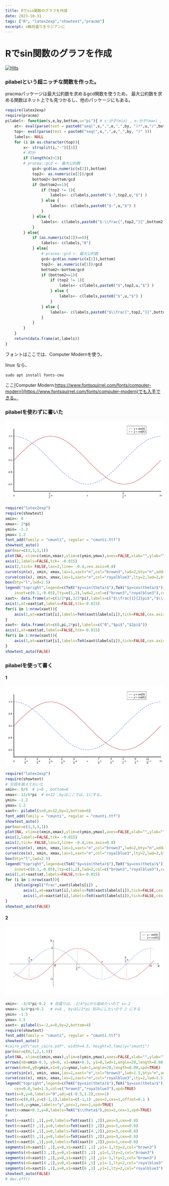 ```yaml
---
title: Rでsin関数のグラフを作成
date: 2023-10-31
tags: ["R", "latex2exp","showtext","pracma"]
excerpt: x軸目盛りをラジアンに
---
```


# Rでsin関数のグラフを作成

[![Hits](https://hits.seeyoufarm.com/api/count/incr/badge.svg?url=https%3A%2F%2Fgitpress.io%2F%40statrstart%2Fsin01&count_bg=%2379C83D&title_bg=%23555555&icon=&icon_color=%23E7E7E7&title=hits&edge_flat=false)](https://hits.seeyoufarm.com) 

### pilabelという超ニッチな関数を作った。

pracmaパッケージは最大公約数を求めるgcd関数を使うため。
最大公約数を求める関数はネット上でも見つかるし、他のパッケージにもある。

```R
require(latex2exp)
require(pracma)
pilabel<- function(s,e,by,bottom,u="pi"){ # s:分子(min) , e:分子(max) , by:分子間隔 , bottom:分母 , u:"pi"
	at<- eval(parse(text = paste0("seq(",s,",",e,",",by, ")*",u,"/",bottom ))) 
	top<- eval(parse(text = paste0("seq(",s,",",e,",",by, ")" ))) 
	labels<- NULL
	for (i in as.character(top)){
		x<- strsplit(i,"-")[[1]]
		# 約分
		if (length(x)>1){
		# pracma::gcd <- 最大公約数
			gcd<-gcd(as.numeric(x[2]),bottom)
			top2<- as.numeric(x[2])/gcd
			bottom2<-bottom/gcd
			if (bottom2==1){
				if (top2 != 1){
					labels<- c(labels,paste0("$-",top2,u,"$") )
				} else {
					labels<- c(labels,paste0("$-",u,"$") )
				}
			} else {
				labels<- c(labels,paste0("$-\\frac{",top2,"}{",bottom2,"}",u,"$"))
			}
		} else{
			if (as.numeric(x[1])==0){
				labels<- c(labels,"0")
			} else{
				# pracma::gcd <- 最大公約数
				gcd<-gcd(as.numeric(x[1]),bottom)
				top2<- as.numeric(x[1])/gcd
				bottom2<-bottom/gcd
				if (bottom2==1){
					if (top2 != 1){
						labels<- c(labels,paste0("$",top2,u,"$") )
					} else {
						labels<- c(labels,paste0("$",u,"$") )
					}
				} else {
					labels<- c(labels,paste0("$\\frac{",top2,"}{",bottom2,"}",u,"$"))
				}
			}
		}
	}
	return(data.frame(at,labels))
}
```


フォントはここでは、Computer Modernを使う。

linux なら、

```
sudo apt install fonts-cmu
```

ここ[Computer Modern:https://www.fontsquirrel.com/fonts/computer-modern](https://www.fontsquirrel.com/fonts/computer-modern)でも入手できる。

### pilabelを使わずに書いた

![sincos1.png](https://raw.githubusercontent.com/statrstart/statrstart.github.com/master/source/images/sincos1.png)

```R
require("latex2exp")
require(showtext)
xmin<- 0
xmax<- 2*pi
ymin= -1.2
ymax= 1.2
font_add(family = "cmunti", regular = "cmunti.ttf")
showtext_auto()
par(mar=c(3,3,3,1))
plot(NA, xlim=c(xmin,xmax),ylim=c(ymin,ymax),axes=FALSE,xlab="",ylab="",bty="n",las=1,xaxs="i")
axis(2,labels=FALSE,tck= -0.015)
axis(2,tick= FALSE,las=1,line= -0.4,cex.axis=0.8)
curve(sin(x), xmin, xmax,las=1,xaxt="n",col="brown3",lwd=2,bty="n",add=TRUE) 
curve(cos(x), xmin, xmax,las=1,xaxt="n",col="royalblue3",lty=2,lwd=2,bty="n",add=TRUE) 
box(bty="l",lwd=2.5)
legend("topright",legend=c(TeX("$y=sin(theta)$"),TeX("$y=cos(theta)$")),
	inset=c(0.1,-0.05),lty=c(1,2),lwd=2,col=c("brown3","royalblue3"),cex=0.8,xpd=TRUE)
xaxt<- data.frame(at=c(1/2*pi,3/2*pi),labels=c("$\\frac{1}{2}pi$","$\\frac{3}{2}pi$"))
axis(1,at=xaxt$at,labels=FALSE,tck=-0.015)
for(i in 1:nrow(xaxt)){
	axis(1,at=xaxt$at[i],labels=TeX(xaxt$labels[i]),tick=FALSE,cex.axis=0.8,line=0.6)
}
xaxt<- data.frame(at=c(0,pi,2*pi),labels=c("0","$pi$","$2pi$"))
axis(1,at=xaxt$at,labels=FALSE,tck=-0.015)
for(i in 1:nrow(xaxt)){
	axis(1,at=xaxt$at[i],labels=TeX(xaxt$labels[i]),tick=FALSE,cex.axis=0.8,line=0) 
}
showtext_auto(FALSE)
```

### pilabelを使って書く

#### 1

![sincos2.png](https://raw.githubusercontent.com/statrstart/statrstart.github.com/master/source/images/sincos2.png)

```R
require("latex2exp")
require(showtext)
# 分母を揃えておいた
xmin<- 0/6	# s=0 , bottom=6
xmax<- 12/6*pi	# e=12 ,byはここでは、1にする。
ymin= -1.2
ymax= 1.2
xaxt<- pilabel(s=0,e=12,by=1,bottom=6)
font_add(family = "cmunti", regular = "cmunti.ttf")
showtext_auto()
par(mar=c(3,3,3,1))
plot(NA, xlim=c(xmin,xmax),ylim=c(ymin,ymax),axes=FALSE,xlab="",ylab="",bty="n",las=1,xaxs="i")
axis(2,labels=FALSE,tck= -0.015)
axis(2,tick= FALSE,las=1,line= -0.4,cex.axis=0.8)
curve(sin(x), xmin, xmax,las=1,xaxt="n",col="brown3",lwd=2,bty="n",add=TRUE) 
curve(cos(x), xmin, xmax,las=1,xaxt="n",col="royalblue3",lty=2,lwd=2,bty="n",add=TRUE) 
box(bty="l",lwd=2.5)
legend("topright",legend=c(TeX("$y=sin(theta)$"),TeX("$y=cos(theta)$")),
	inset=c(0.1,-0.05),lty=c(1,2),lwd=2,col=c("brown3","royalblue3"),cex=0.8,xpd=TRUE)
axis(1,at=xaxt$at,labels=FALSE,tck=-0.015)
for (i in 1:nrow(xaxt)){
	ifelse(grepl("frac",xaxt$labels[i]) ,
		axis(1,at=xaxt$at[i],labels=TeX(xaxt$labels[i]),tick=FALSE,cex.axis=0.8,line=0.6) ,
		axis(1,at=xaxt$at[i],labels=TeX(xaxt$labels[i]),tick=FALSE,cex.axis=0.8,line=0)  )
}
showtext_auto(FALSE)
```

#### 2

![sincos3.png](https://raw.githubusercontent.com/statrstart/statrstart.github.com/master/source/images/sincos3.png)

```R
xmin<- -3/4*pi-0.2	# 目盛りは、-2/4*piから始めたいので s=-2
xmax<- 8/4*pi+0.2	# e=8 , byは1/2*pi 刻みにしたいので 2 にする
ymin= -1.5
ymax= 1.5
xaxt<- pilabel(s=-2,e=8,by=2,bottom=4)
require(showtext)
font_add(family = "cmunti", regular = "cmunti.ttf")
showtext_auto()
#cairo_pdf("out_cairo.pdf", width=4.5, height=3,family="cmunti")
par(mar=c(0,1,2,1.5))
plot(NA, xlim=c(xmin,xmax),ylim=c(ymin,ymax),axes=FALSE,xlab="",ylab="",bty="n",asp=1)
arrows(x0=xmin-0.3, y0=0, x1=xmax+0.3, y1=0,lwd=1,angle=20,length=0.08,xpd=TRUE)
arrows(x0=0,y0=ymin,x1=0,y1=ymax,lwd=1,angle=20,length=0.08,xpd=TRUE)
curve(sin(x), xmin, xmax,las=1,xaxt="n",col="brown3",lwd=1.5,bty="n",add=TRUE) 
curve(cos(x), xmin, xmax,las=1,xaxt="n",col="royalblue3",lty=2,lwd=1.5,bty="n",add=TRUE) 
legend("topright",legend=c(TeX("$y=sin(theta)$"),TeX("$y=cos(theta)$")),lty=c(1,2),
	cex=0.8,lwd=1.5,col=c("brown3","royalblue3"),xpd=TRUE)
text(x=0,y=0,labels="0",adj=c(-0.5,1.2),cex=1)
text(x=c(0,0),y=c(-1,1),labels=c(-1,1) ,pos=2,cex=1,offset=0.1 )
text(x=0,y=ymax,labels="y",pos=2,cex=1,xpd=TRUE)
text(x=xmax+0.3,y=0,labels=TeX("$\\theta$"),pos=1,cex=1,xpd=TRUE)
#
text(x=xaxt[1 ,1],y=0,labels=TeX(xaxt[1 ,2]),pos=3,cex=0.8)
text(x=xaxt[3 ,1],y=0,labels=TeX(xaxt[3 ,2]),pos=1,cex=0.8)
text(x=xaxt[4 ,1],y=0,labels=TeX(xaxt[4 ,2]),pos=3,cex=0.8)
text(x=xaxt[5 ,1],y=0,labels=TeX(xaxt[5 ,2]),pos=3,cex=0.8)
text(x=xaxt[6 ,1],y=0,labels=TeX(xaxt[6 ,2]),pos=1,cex=0.8)
segments(x0=xaxt[1 ,1],y=0,x1=xaxt[1 ,1] ,y1=-1,lty=2,col="brown3")
segments(x0=xaxt[3 ,1],y=0,x1=xaxt[3 ,1] ,y1=1,lty=2,col="brown3")
segments(x0=xaxt[5 ,1],y=0,x1=xaxt[5 ,1] ,y1=-1,lty=2,col="brown3")
segments(x0=xaxt[4 ,1],y=0,x1=xaxt[4 ,1] ,y1=-1,lty=2,col="royalblue3")
segments(x0=xaxt[6 ,1],y=0,x1=xaxt[6 ,1] ,y1=1,lty=2,col="royalblue3")
showtext_auto(FALSE)
# dev.off()
```


